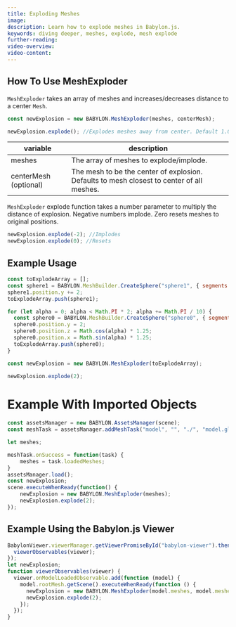 ```yaml
---
title: Exploding Meshes
image:
description: Learn how to explode meshes in Babylon.js.
keywords: diving deeper, meshes, explode, mesh explode
further-reading:
video-overview:
video-content:
---
```


## How To Use MeshExploder

`MeshExploder` takes an array of meshes and increases/decreases distance to a center `Mesh`.

```javascript
const newExplosion = new BABYLON.MeshExploder(meshes, centerMesh);

newExplosion.explode(); //Explodes meshes away from center. Default 1.0.
```

| variable              | description                                                                               |
| --------------------- | ----------------------------------------------------------------------------------------- |
| meshes                | The array of meshes to explode/implode.                                                   |
| centerMesh (optional) | The mesh to be the center of explosion. Defaults to mesh closest to center of all meshes. |

`MeshExploder` explode function takes a number parameter to multiply the distance of explosion. Negative numbers implode. Zero resets meshes to original positions.

```javascript
newExplosion.explode(-2); //Implodes
newExplosion.explode(0); //Resets
```

## Example Usage

```javascript
const toExplodeArray = [];
const sphere1 = BABYLON.MeshBuilder.CreateSphere("sphere1", { segments: 12, diameter: 2 }, scene);
sphere1.position.y += 2;
toExplodeArray.push(sphere1);

for (let alpha = 0; alpha < Math.PI * 2; alpha += Math.PI / 10) {
  const sphere0 = BABYLON.MeshBuilder.CreateSphere("sphere0", { segments: 8, diameter: 0.5 }, scene);
  sphere0.position.y = 2;
  sphere0.position.z = Math.cos(alpha) * 1.25;
  sphere0.position.x = Math.sin(alpha) * 1.25;
  toExplodeArray.push(sphere0);
}

const newExplosion = new BABYLON.MeshExploder(toExplodeArray);

newExplosion.explode(2);
```

<Playground id="#SFI0DQ" title="Simple explosion" description="Simple example of creating an explosion." /> <Playground id="#PTT7L9#2" title="Larger explosion" description="Example of creating an explosion with thousands of meshes." />

# Example With Imported Objects

```javascript
const assetsManager = new BABYLON.AssetsManager(scene);
const meshTask = assetsManager.addMeshTask("model", "", "./", "model.gltf");

let meshes;

meshTask.onSuccess = function(task) {
    meshes = task.loadedMeshes;
}
assetsManager.load();
const newExplosion;
scene.executeWhenReady(function() {
    newExplosion = new BABYLON.MeshExploder(meshes);
    newExplosion.explode(2);
});
```

## Example Using the Babylon.js Viewer

```javascript
BabylonViewer.viewerManager.getViewerPromiseById("babylon-viewer").then(function (viewer) {
  viewerObservables(viewer);
});
let newExplosion;
function viewerObservables(viewer) {
  viewer.onModelLoadedObservable.add(function (model) {
    model.rootMesh.getScene().executeWhenReady(function () {
      newExplosion = new BABYLON.MeshExploder(model.meshes, model.meshes[0]);
      newExplosion.explode(2);
    });
  });
}
```
